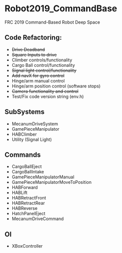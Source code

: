 # Robot2019_CommandBase
FRC 2019 Command-Based Robot Deep Space
## Code Refactoring:
  * ~~Drive Deadband~~
  * ~~Square Inputs to drive~~
  * Climber controls/functionality
  * Cargo Ball control/functionality
  * ~~Signal light control/functionality~~
  * ~~Add navX for gyro control~~
  * Hinge/arm manual control
  * Hinge/arm position control (software stops)
  * ~~Camera functionality and control~~
  * Test/Fix code version string (env.h)

## SubSystems
  * MecanumDriveSystem
  * GamePieceManipulator
  * HABClimber
  * Utility (Signal Light)

## Commands
 * CargoBallEject
 * CargoBallIntake
 * GamePieceManipulatorManual
 * GamePieceManipulatorMoveToPosition
 * HABForward
 * HABLift
 * HABRetractFront
 * HABRetractRear
 * HABReverse
 * HatchPanelEject
 * MecanumDriveCommand

## OI
 * XBoxController
